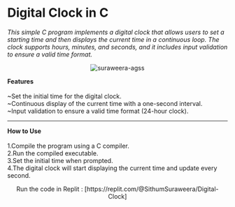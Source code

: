 # Digital Clock in C
*This simple C program implements a digital clock that allows users to set a starting time and then displays the current time in a continuous loop. The clock supports hours, minutes, and seconds, and it includes input validation to ensure a valid time format.*

<p align="center"> <img src="https://komarev.com/ghpvc/?username=suraweera-agss&label=Profile%20views&color=0e75b6&style=flat" alt="suraweera-agss" /> </p>

**Features**
<br><br>
~Set the initial time for the digital clock.<br>
~Continuous display of the current time with a one-second interval.<br>
~Input validation to ensure a valid time format (24-hour clock).<br>

---

**How to Use**
<br><br>
1.Compile the program using a C compiler.
<br>
2.Run the compiled executable.
<br>
3.Set the initial time when prompted.
<br>
4.The digital clock will start displaying the current time and update every second.

<p align="center"> Run the code in Replit : [https://replit.com/@SithumSuraweera/Digital-Clock] </p>

